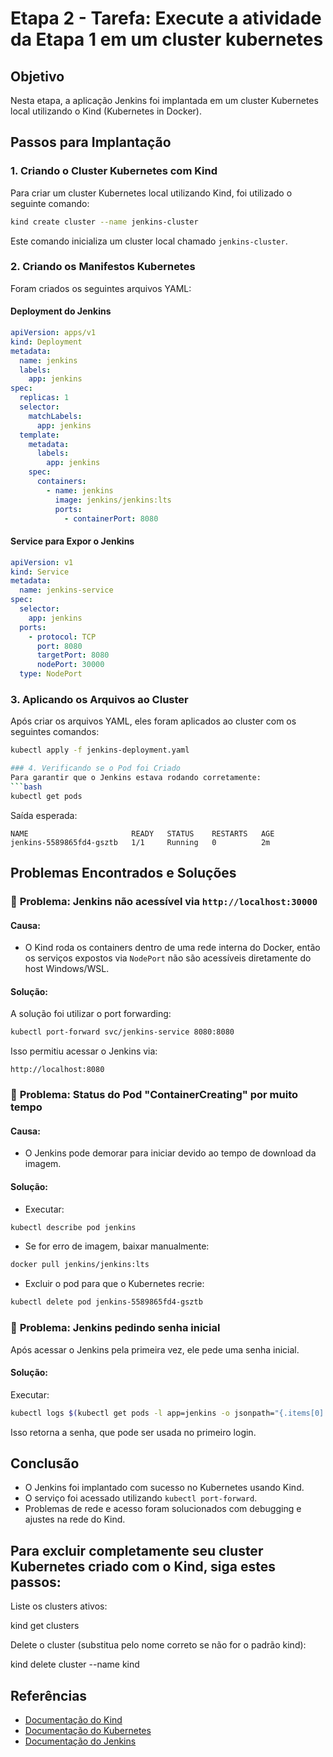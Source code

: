 # Etapa 2 - Tarefa: Execute a atividade da Etapa 1 em um cluster kubernetes

## Objetivo
Nesta etapa, a aplicação Jenkins foi implantada em um cluster Kubernetes local utilizando o Kind (Kubernetes in Docker).

## Passos para Implantação

### 1. Criando o Cluster Kubernetes com Kind
Para criar um cluster Kubernetes local utilizando Kind, foi utilizado o seguinte comando:
```bash
kind create cluster --name jenkins-cluster
```
Este comando inicializa um cluster local chamado `jenkins-cluster`.

### 2. Criando os Manifestos Kubernetes
Foram criados os seguintes arquivos YAML:

#### **Deployment do Jenkins**
```yaml
apiVersion: apps/v1
kind: Deployment
metadata:
  name: jenkins
  labels:
    app: jenkins
spec:
  replicas: 1
  selector:
    matchLabels:
      app: jenkins
  template:
    metadata:
      labels:
        app: jenkins
    spec:
      containers:
        - name: jenkins
          image: jenkins/jenkins:lts
          ports:
            - containerPort: 8080
```

#### **Service para Expor o Jenkins**
```yaml
apiVersion: v1
kind: Service
metadata:
  name: jenkins-service
spec:
  selector:
    app: jenkins
  ports:
    - protocol: TCP
      port: 8080
      targetPort: 8080
      nodePort: 30000
  type: NodePort
```

### 3. Aplicando os Arquivos ao Cluster
Após criar os arquivos YAML, eles foram aplicados ao cluster com os seguintes comandos:
```bash
kubectl apply -f jenkins-deployment.yaml

### 4. Verificando se o Pod foi Criado
Para garantir que o Jenkins estava rodando corretamente:
```bash
kubectl get pods
```
Saída esperada:
```
NAME                       READY   STATUS    RESTARTS   AGE
jenkins-5589865fd4-gsztb   1/1     Running   0          2m
```

## Problemas Encontrados e Soluções

### 🚨 **Problema: Jenkins não acessível via `http://localhost:30000`**

#### **Causa:**
- O Kind roda os containers dentro de uma rede interna do Docker, então os serviços expostos via `NodePort` não são acessíveis diretamente do host Windows/WSL.

#### **Solução:**
A solução foi utilizar o port forwarding:
```bash
kubectl port-forward svc/jenkins-service 8080:8080
```
Isso permitiu acessar o Jenkins via:
```
http://localhost:8080
```

### 🚨 **Problema: Status do Pod "ContainerCreating" por muito tempo**

#### **Causa:**
- O Jenkins pode demorar para iniciar devido ao tempo de download da imagem.

#### **Solução:**
- Executar:
```bash
kubectl describe pod jenkins
```
- Se for erro de imagem, baixar manualmente:
```bash
docker pull jenkins/jenkins:lts
```
- Excluir o pod para que o Kubernetes recrie:
```bash
kubectl delete pod jenkins-5589865fd4-gsztb
```

### 🚨 **Problema: Jenkins pedindo senha inicial**
Após acessar o Jenkins pela primeira vez, ele pede uma senha inicial.

#### **Solução:**
Executar:
```bash
kubectl logs $(kubectl get pods -l app=jenkins -o jsonpath="{.items[0].metadata.name}") | grep -A 5 "Please use the following password"
```
Isso retorna a senha, que pode ser usada no primeiro login.

## Conclusão
- O Jenkins foi implantado com sucesso no Kubernetes usando Kind.
- O serviço foi acessado utilizando `kubectl port-forward`.
- Problemas de rede e acesso foram solucionados com debugging e ajustes na rede do Kind.

## Para excluir completamente seu cluster Kubernetes criado com o Kind, siga estes passos:

Liste os clusters ativos:

kind get clusters

Delete o cluster (substitua <nome-do-cluster> pelo nome correto se não for o padrão kind):

kind delete cluster --name kind

## Referências
- [Documentação do Kind](https://kind.sigs.k8s.io/)
- [Documentação do Kubernetes](https://kubernetes.io/docs/)
- [Documentação do Jenkins](https://www.jenkins.io/doc/)

